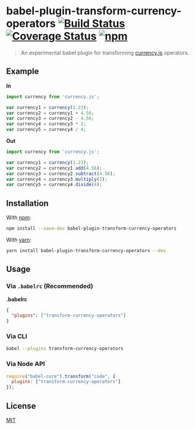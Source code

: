 # babel-plugin-transform-currency-operators [![Build Status](https://travis-ci.org/scurker/babel-plugin-transform-currency-operators.svg?branch=master)](https://travis-ci.org/scurker/babel-plugin-transform-currency-operators) [![Coverage Status](https://coveralls.io/repos/scurker/babel-plugin-transform-currency-operators/badge.svg?branch=test-coverage&service=github)](https://coveralls.io/github/scurker/babel-plugin-transform-currency-operators?branch=test-coverage) [![npm](https://img.shields.io/npm/v/babel-plugin-transform-currency-operators.svg?style=flat)](https://www.npmjs.com/package/babel-plugin-transform-currency-operators)

> An experimental babel plugin for transforming [currency.js](https://github.com/scurker/currency.js) operators.

## Example

**In**

```javascript
import currency from 'currency.js';

var currency1 = currency(1.23);
var currency2 = currency1 + 4.56;
var currency3 = currency2 - 4.56;
var currency4 = currency3 * 2;
var currency5 = currency4 / 4;
```

**Out**

```javascript
import currency from 'currency.js';

var currency1 = currency(1.23);
var currency2 = currency1.add(4.56);
var currency3 = currency2.subtract(4.56);
var currency4 = currency3.multiply(2);
var currency5 = currency4.divide(4);
```

## Installation

With [npm](https://www.npmjs.com/):

```sh
npm install --save-dev babel-plugin-transform-currency-operators
```

With [yarn](https://yarnpkg.com):

```sh
yarn install babel-plugin-transform-currency-operators --dev
```

## Usage

### Via `.babelrc` (Recommended)

**.babelrc**

```json
{
  "plugins": ["transform-currency-operators"]
}
```

### Via CLI

```sh
babel --plugins transform-currency-operators
```

### Via Node API

```javascript
require("babel-core").transform("code", {
  plugins: ["transform-currency-operators"]
});
```

## License

[MIT](/license)